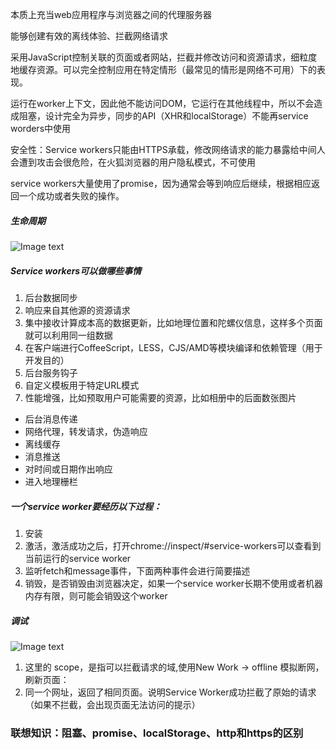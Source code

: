  本质上充当web应用程序与浏览器之间的代理服务器

 能够创建有效的离线体验、拦截网络请求

 采用JavaScript控制关联的页面或者网站，拦截并修改访问和资源请求，细粒度地缓存资源。可以完全控制应用在特定情形（最常见的情形是网络不可用）下的表现。

 运行在worker上下文，因此他不能访问DOM，它运行在其他线程中，所以不会造成阻塞，设计完全为异步，同步的API（XHR和localStorage）不能再service worders中使用

 安全性：Service workers只能由HTTPS承载，修改网络请求的能力暴露给中间人会遭到攻击会很危险，在火狐浏览器的用户隐私模式，不可使用

 service workers大量使用了promise，因为通常会等到响应后继续，根据相应返回一个成功或者失败的操作。
 
##### 生命周期
![Image text](http://jbcdn2.b0.upaiyun.com/2016/01/55b0169cdfe92b08203757ebc4e5ece2.png)

#####  Service workers可以做哪些事情
1. 后台数据同步
2. 响应来自其他源的资源请求
3. 集中接收计算成本高的数据更新，比如地理位置和陀螺仪信息，这样多个页面就可以利用同一组数据
4. 在客户端进行CoffeeScript，LESS，CJS/AMD等模块编译和依赖管理（用于开发目的）
5. 后台服务钩子
6. 自定义模板用于特定URL模式
7. 性能增强，比如预取用户可能需要的资源，比如相册中的后面数张图片

* 后台消息传递
* 网络代理，转发请求，伪造响应
* 离线缓存
* 消息推送
* 对时间或日期作出响应
* 进入地理栅栏

##### 一个service worker要经历以下过程：
1. 安装
2. 激活，激活成功之后，打开chrome://inspect/#service-workers可以查看到当前运行的service worker
3. 监听fetch和message事件，下面两种事件会进行简要描述
4. 销毁，是否销毁由浏览器决定，如果一个service worker长期不使用或者机器内存有限，则可能会销毁这个worker

##### 调试
![Image text](http://img.blog.csdn.net/20160610232003208)
1. 这里的 scope，是指可以拦截请求的域,使用New Work -> offline 模拟断网，刷新页面： 
2. 同一个网址，返回了相同页面。说明Service Worker成功拦截了原始的请求（如果不拦截，会出现页面无法访问的提示）



###	联想知识：阻塞、promise、localStorage、http和https的区别
